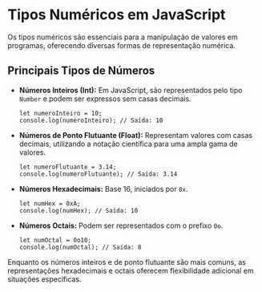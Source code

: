<!DOCTYPE html>
<html lang="pt-br">
<head>
    <meta charset="UTF-8">
    <meta name="viewport" content="width=device-width, initial-scale=1.0">
    <title>Tipos Numéricos em JavaScript</title>
</head>
<body>
    <h1>Tipos Numéricos em JavaScript</h1>
    <p>Os tipos numéricos são essenciais para a manipulação de valores em programas, oferecendo diversas formas de representação numérica.</p>
    <h2>Principais Tipos de Números</h2>
    <ul>
        <li>
            <strong>Números Inteiros (Int):</strong> Em JavaScript, são representados pelo tipo <code>Number</code> e podem ser expressos sem casas decimais.
            <pre><code>let numeroInteiro = 10;
console.log(numeroInteiro); // Saída: 10</code></pre>
        </li>
        <li>
            <strong>Números de Ponto Flutuante (Float):</strong> Representam valores com casas decimais, utilizando a notação científica para uma ampla gama de valores.
            <pre><code>let numeroFlutuante = 3.14;
console.log(numeroFlutuante); // Saída: 3.14</code></pre>
        </li>
        <li>
            <strong>Números Hexadecimais:</strong> Base 16, iniciados por <code>0x</code>.
            <pre><code>let numHex = 0xA;
console.log(numHex); // Saída: 10</code></pre>
        </li>
        <li>
            <strong>Números Octais:</strong> Podem ser representados com o prefixo <code>0o</code>.
            <pre><code>let numOctal = 0o10;
console.log(numOctal); // Saída: 8</code></pre>
        </li>
    </ul>
    <p>Enquanto os números inteiros e de ponto flutuante são mais comuns, as representações hexadecimais e octais oferecem flexibilidade adicional em situações específicas.</p>
</body>
</html>
